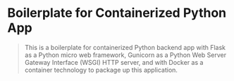 # Boilerplate for Containerized Python App
> This is a boilerplate for containerized Python backend app with Flask as a Python micro web framework, Gunicorn as a Python Web Server Gateway Interface (WSGI) HTTP server, and with Docker as a container technology to package up this application.
